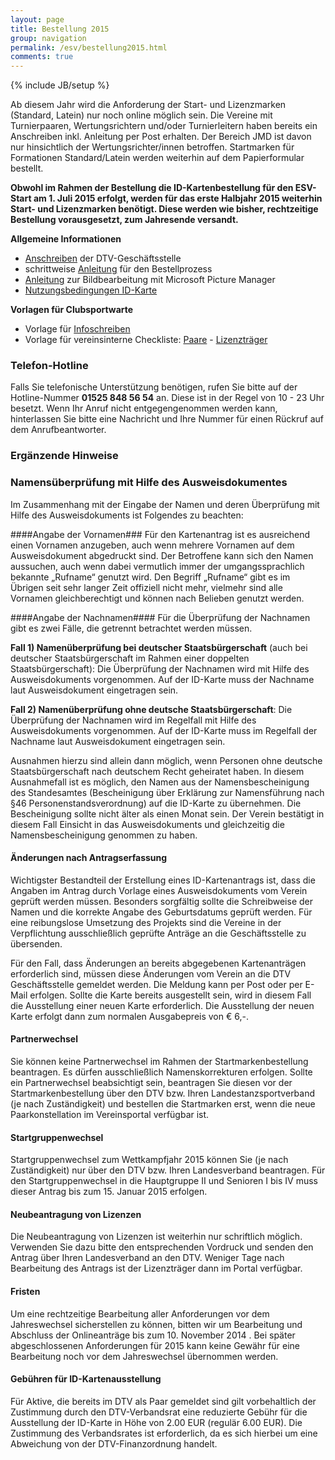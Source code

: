 ```yaml
---
layout: page
title: Bestellung 2015
group: navigation
permalink: /esv/bestellung2015.html
comments: true
---
```

{% include JB/setup %}

Ab diesem Jahr wird die Anforderung der Start- und Lizenzmarken (Standard, Latein)  nur noch online möglich sein. Die Vereine mit Turnierpaaren, Wertungsrichtern und/oder Turnierleitern haben bereits ein Anschreiben inkl. Anleitung per Post erhalten. Der Bereich JMD ist davon nur hinsichtlich der Wertungsrichter/innen betroffen. Startmarken für Formationen Standard/Latein werden weiterhin auf dem Papierformular bestellt.

**Obwohl im Rahmen der Bestellung die ID-Kartenbestellung für den ESV-Start am 1. Juli 2015 erfolgt, werden für das erste Halbjahr 2015 weiterhin Start- und Lizenzmarken benötigt. Diese werden wie bisher, rechtzeitige Bestellung vorausgesetzt, zum Jahresende versandt.**

**Allgemeine Informationen**

* [Anschreiben](../download/hilfe/bestellung2015/JL_Anschreiben.pdf) der DTV-Geschäftsstelle
* schrittweise [Anleitung](../download/hilfe/bestellung2015/JL_Anleitung.pdf) für den Bestellprozess
* [Anleitung](../download/hilfe/bestellung2015/Anleitung_Bildbearbeitung_PictureManager.pdf) zur Bildbearbeitung mit Microsoft Picture Manager
* [Nutzungsbedingungen ID-Karte](../download/hilfe/bestellung2015/Nutzungsbedingungen_20140922.pdf)

**Vorlagen für Clubsportwarte**

* Vorlage für [Infoschreiben](../download/hilfe/bestellung2015/Vorlage_Infoschreiben.doc)
* Vorlage für vereinsinterne Checkliste: [Paare](../download/hilfe/bestellung2015/Checkliste_Paare.doc) - [Lizenzträger](../download/hilfe/bestellung2015/Checkliste_Lizenztraeger.doc)

### Telefon-Hotline ###

Falls Sie telefonische Unterstützung benötigen, rufen Sie bitte auf der Hotline-Nummer **01525 848 56 54** an. Diese ist in der Regel von 10 - 23 Uhr besetzt. Wenn Ihr Anruf nicht entgegengenommen werden kann, hinterlassen Sie bitte eine Nachricht und Ihre Nummer für einen Rückruf auf dem Anrufbeantworter.

### Ergänzende Hinweise ###

### Namensüberprüfung mit Hilfe des Ausweisdokumentes ###

Im Zusammenhang mit der Eingabe der Namen und deren Überprüfung mit Hilfe des Ausweisdokuments ist Folgendes zu beachten:

####Angabe der Vornamen###
Für den Kartenantrag ist es ausreichend einen Vornamen anzugeben, auch wenn mehrere Vornamen auf dem Ausweisdokument abgedruckt sind. Der Betroffene kann sich den Namen aussuchen, auch wenn dabei vermutlich immer der umgangssprachlich bekannte „Rufname“ genutzt wird. Den Begriff „Rufname“ gibt es im Übrigen seit sehr langer Zeit offiziell nicht mehr, vielmehr sind alle Vornamen gleichberechtigt und können nach Belieben genutzt werden.

####Angabe der Nachnamen####
Für die Überprüfung der Nachnamen gibt es zwei Fälle, die getrennt betrachtet werden müssen.

**Fall 1) Namenüberprüfung bei deutscher Staatsbürgerschaft** (auch bei deutscher Staatsbürgerschaft im Rahmen einer doppelten Staatsbürgerschaft):Die Überprüfung der Nachnamen wird mit Hilfe des Ausweisdokuments vorgenommen. Auf der ID-Karte muss der Nachname laut Ausweisdokument eingetragen sein.**Fall 2) Namenüberprüfung ohne deutsche Staatsbürgerschaft**: Die Überprüfung der Nachnamen wird im Regelfall mit Hilfe des Ausweisdokuments vorgenommen. Auf der ID-Karte muss im Regelfall der Nachname laut Ausweisdokument eingetragen sein.Ausnahmen hierzu sind allein dann möglich, wenn Personen ohne deutsche Staatsbürgerschaft nach deutschem Recht geheiratet haben. In diesem Ausnahmefall ist es möglich, den Namen aus der Namensbescheinigung des Standesamtes (Bescheinigung über Erklärung zur Namensführung nach §46 Personenstandsverordnung) auf die ID-Karte zu übernehmen. Die Bescheinigung sollte nicht älter als einen Monat sein. Der Verein bestätigt in diesem Fall Einsicht in das Ausweisdokuments und gleichzeitig die Namensbescheinigung genommen zu haben.
#### Änderungen nach Antragserfassung ####

Wichtigster Bestandteil der Erstellung eines ID-Kartenantrags ist, dass die Angaben im Antrag durch Vorlage eines Ausweisdokuments vom Verein geprüft werden müssen. Besonders sorgfältig sollte die Schreibweise der Namen und die korrekte Angabe des Geburtsdatums geprüft werden. Für eine reibungslose Umsetzung des Projekts sind die Vereine in der Verpflichtung ausschließlich geprüfte Anträge an die Geschäftsstelle zu übersenden.
 
Für den Fall, dass Änderungen an bereits abgegebenen Kartenanträgen erforderlich sind, müssen diese Änderungen vom Verein an die DTV Geschäftsstelle gemeldet werden. Die Meldung kann per Post oder per E-Mail erfolgen. Sollte die Karte bereits ausgestellt sein, wird in diesem Fall die Ausstellung einer neuen Karte erforderlich. Die Ausstellung der neuen Karte erfolgt dann zum normalen Ausgabepreis von € 6,-.

#### Partnerwechsel ####

Sie können keine Partnerwechsel im Rahmen der Startmarkenbestellung beantragen. Es dürfen ausschließlich Namenskorrekturen erfolgen. Sollte ein Partnerwechsel beabsichtigt sein, beantragen Sie diesen vor der Startmarkenbestellung über den DTV bzw. Ihren Landestanzsportverband (je nach Zuständigkeit) und bestellen die Startmarken erst, wenn die neue Paarkonstellation im Vereinsportal verfügbar ist.

#### Startgruppenwechsel ####

Startgruppenwechsel zum Wettkampfjahr 2015 können Sie (je nach Zuständigkeit) nur über den DTV bzw. Ihren Landesverband beantragen. Für den Startgruppenwechsel in die Hauptgruppe II und Senioren I bis IV muss dieser Antrag bis zum 15. Januar 2015 erfolgen.

#### Neubeantragung von Lizenzen ####

Die Neubeantragung von Lizenzen ist weiterhin nur schriftlich möglich. Verwenden Sie dazu bitte den entsprechenden Vordruck und senden den Antrag über Ihren Landesverband an den DTV. Weniger Tage nach Bearbeitung des Antrags ist der Lizenzträger dann im Portal verfügbar.

#### Fristen ####

Um eine rechtzeitige Bearbeitung aller Anforderungen vor dem Jahreswechsel sicherstellen zu können, bitten wir um Bearbeitung und Abschluss der Onlineanträge bis zum 10. November 2014 . Bei später abgeschlossenen Anforderungen für 2015 kann keine Gewähr für eine Bearbeitung noch vor dem Jahreswechsel übernommen werden.

#### Gebühren für ID-Kartenausstellung ####

Für Aktive, die bereits im DTV als Paar gemeldet sind gilt vorbehaltlich der Zustimmung durch den DTV-Verbandsrat eine reduzierte Gebühr für die Ausstellung der ID-Karte in Höhe von 2.00 EUR (regulär 6.00 EUR). Die Zustimmung des Verbandsrates ist erforderlich, da es sich hierbei um eine Abweichung von der DTV-Finanzordnung handelt.
